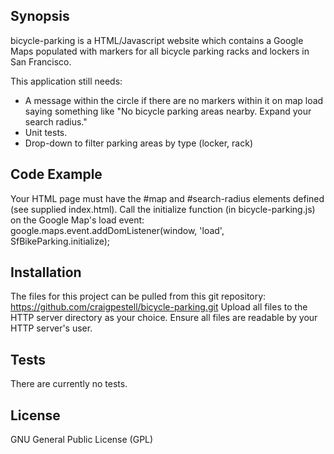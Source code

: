 ## Synopsis

bicycle-parking is a HTML/Javascript website which contains a Google Maps populated with markers for all bicycle parking racks and lockers in San Francisco.

This application still needs:

- A message within the circle if there are no markers within it on map load saying something like "No bicycle parking areas nearby.  Expand your search radius."
- Unit tests.
- Drop-down to filter parking areas by type (locker, rack)

## Code Example

Your HTML page must have the #map and #search-radius elements defined (see supplied index.html).
Call the initialize function (in bicycle-parking.js) on the Google Map's load event:
google.maps.event.addDomListener(window, 'load', SfBikeParking.initialize);

## Installation

The files for this project can be pulled from this git repository: https://github.com/craigpestell/bicycle-parking.git
Upload all files to the HTTP server directory as your choice.  Ensure all files are readable by your HTTP server's user.

## Tests

There are currently no tests.

## License

GNU General Public License (GPL)

